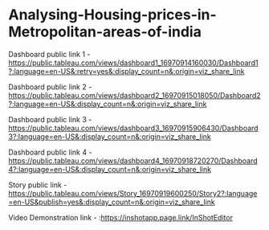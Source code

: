 # Analysing-Housing-prices-in-Metropolitan-areas-of-india


Dashboard public link 1 - https://public.tableau.com/views/dashboard1_16970914160030/Dashboard1?:language=en-US&:retry=yes&:display_count=n&:origin=viz_share_link

Dashboard public link 2 - https://public.tableau.com/views/dashboard2_16970915018050/Dashboard2?:language=en-US&:display_count=n&:origin=viz_share_link

Dashboard public link 3 - https://public.tableau.com/views/dashboard3_16970915906430/Dashboard3?:language=en-US&:display_count=n&:origin=viz_share_link

Dashboard public link 4 - https://public.tableau.com/views/dashboard4_16970918720270/Dashboard4?:language=en-US&:display_count=n&:origin=viz_share_link

Story public link - https://public.tableau.com/views/Story_16970919600250/Story2?:language=en-US&publish=yes&:display_count=n&:origin=viz_share_link

Video Demonstration link - :https://inshotapp.page.link/InShotEditor
